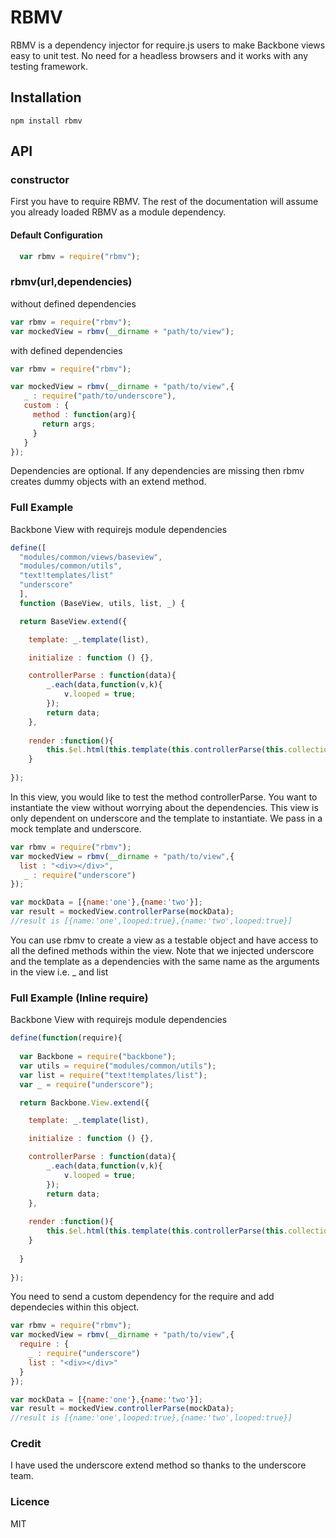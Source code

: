 # RBMV

RBMV is a dependency injector for require.js users to make Backbone views easy to unit test. No need for a headless browsers and it works with any testing framework.

## Installation

```
npm install rbmv
```

## API

### constructor

First you have to require RBMV. The rest of the documentation will assume you already loaded RBMV as a module dependency.

#### Default Configuration

```javascript
  var rbmv = require("rbmv");
```

### rbmv(url,dependencies)
 
without defined dependencies  
               
```javascript
var rbmv = require("rbmv"); 
var mockedView = rbmv(__dirname + "path/to/view");
```

with defined dependencies

```javascript
var rbmv = require("rbmv"); 

var mockedView = rbmv(__dirname + "path/to/view",{
   _ : require("path/to/underscore"),
   custom : {
     method : function(arg){
       return args;
     }  
   } 
});
``` 

Dependencies are optional. If any dependencies are missing then rbmv creates dummy objects with an extend method. 

### Full Example  
        
Backbone View with requirejs module dependencies

```javascript
define([
  "modules/common/views/baseview",
  "modules/common/utils",
  "text!templates/list"
  "underscore"
  ],
  function (BaseView, utils, list, _) {

  return BaseView.extend({

    template: _.template(list),

    initialize : function () {},

	controllerParse : function(data){
		_.each(data,function(v,k){
			v.looped = true;
		});
		return data;
	},
	
	render :function(){
		this.$el.html(this.template(this.controllerParse(this.collection.toJSON())))
	}
	  
});
``` 

In this view, you would like to test the method controllerParse. You want to instantiate the view without worrying about the dependencies. This view is only dependent on underscore and the template to instantiate. We pass in a mock template and underscore.


```javascript
var rbmv = require("rbmv"); 
var mockedView = rbmv(__dirname + "path/to/view",{ 
  list : "<div></div>",  
   _ : require("underscore")
});                        

var mockData = [{name:'one'},{name:'two'}];
var result = mockedView.controllerParse(mockData);
//result is [{name:'one',looped:true},{name:'two',looped:true}]

``` 

You can use rbmv to create a view as a testable object and have access to all the defined methods within the view. Note that we injected underscore and the template as a dependencies with the same name as the arguments in the view i.e. _ and list   
    

### Full Example  (Inline require)
        
Backbone View with requirejs module dependencies

```javascript
define(function(require){
	
  var Backbone = require("backbone");
  var utils = require("modules/common/utils");
  var list = require("text!templates/list");
  var _ = require("underscore");  

  return Backbone.View.extend({

    template: _.template(list),

    initialize : function () {},

	controllerParse : function(data){
		_.each(data,function(v,k){
			v.looped = true;
		});
		return data;
	},
	
	render :function(){
		this.$el.html(this.template(this.controllerParse(this.collection.toJSON())))
	}
	
  }
	  
});
```

You need to send a custom dependency for the require and add dependecies within this object.

```javascript
var rbmv = require("rbmv"); 
var mockedView = rbmv(__dirname + "path/to/view",{ 
  require : {  
	_ : require("underscore")
	list : "<div></div>"
  }
});                        

var mockData = [{name:'one'},{name:'two'}];
var result = mockedView.controllerParse(mockData);
//result is [{name:'one',looped:true},{name:'two',looped:true}]

```


### Credit 

I have used the underscore extend method so thanks to the underscore team.

### Licence

MIT
